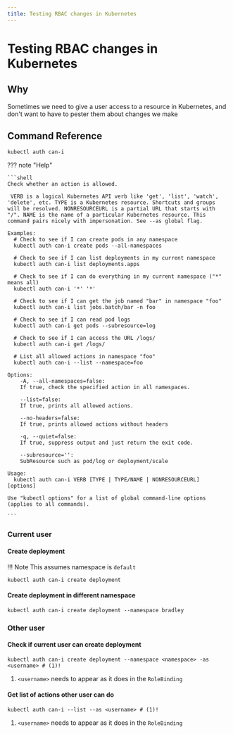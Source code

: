 ```yaml
---
title: Testing RBAC changes in Kubernetes
---
```


# Testing RBAC changes in Kubernetes

## Why

Sometimes we need to give a user access to a resource in Kubernetes, and don't want to have to pester them about changes we make

## Command Reference

```shell
kubectl auth can-i
```

??? note "Help"

    ```shell
    Check whether an action is allowed.
    
     VERB is a logical Kubernetes API verb like 'get', 'list', 'watch', 'delete', etc. TYPE is a Kubernetes resource. Shortcuts and groups will be resolved. NONRESOURCEURL is a partial URL that starts with "/". NAME is the name of a particular Kubernetes resource. This command pairs nicely with impersonation. See --as global flag.
    
    Examples:
      # Check to see if I can create pods in any namespace
      kubectl auth can-i create pods --all-namespaces
      
      # Check to see if I can list deployments in my current namespace
      kubectl auth can-i list deployments.apps
      
      # Check to see if I can do everything in my current namespace ("*" means all)
      kubectl auth can-i '*' '*'
      
      # Check to see if I can get the job named "bar" in namespace "foo"
      kubectl auth can-i list jobs.batch/bar -n foo
      
      # Check to see if I can read pod logs
      kubectl auth can-i get pods --subresource=log
      
      # Check to see if I can access the URL /logs/
      kubectl auth can-i get /logs/
      
      # List all allowed actions in namespace "foo"
      kubectl auth can-i --list --namespace=foo
    
    Options:
        -A, --all-namespaces=false:
    	If true, check the specified action in all namespaces.
    
        --list=false:
    	If true, prints all allowed actions.
    
        --no-headers=false:
    	If true, prints allowed actions without headers
    
        -q, --quiet=false:
    	If true, suppress output and just return the exit code.
    
        --subresource='':
    	SubResource such as pod/log or deployment/scale
    
    Usage:
      kubectl auth can-i VERB [TYPE | TYPE/NAME | NONRESOURCEURL] [options]
    
    Use "kubectl options" for a list of global command-line options (applies to all commands).
    
    ```

### Current user

#### Create deployment

!!! Note
    This assumes namespace is `default`

```shell
kubectl auth can-i create deployment
```

#### Create deployment in different namespace

```shell
kubectl auth can-i create deployment --namespace bradley 
```

### Other user

#### Check if current user can create deployment

```shell
kubectl auth can-i create deployment --namespace <namespace> -as <username> # (1)!
```

1. `<username>` needs to appear as it does in the `RoleBinding` 

#### Get list of actions other user can do

```shell
kubectl auth can-i --list --as <username> # (1)! 
```

1. `<username>` needs to appear as it does in the `RoleBinding`